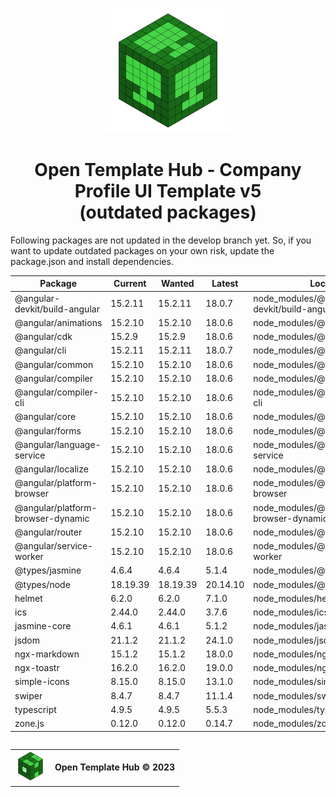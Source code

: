 <p align="center">
  <a href="https://opentemplatehub.com">
    <img src="https://raw.githubusercontent.com/open-template-hub/open-template-hub.github.io/master/assets/logo/ui/web-ui-logo.png" alt="Logo" width=200>
  </a>
</p>


<h1 align="center">
Open Template Hub - Company Profile UI Template v5
  <br/>
(outdated packages)
</h1>

Following packages are not updated in the develop branch yet. So, if you want to update outdated packages on your own risk, update the package.json and install dependencies.

| Package | Current | Wanted | Latest | Location |
| --- | --- | --- | --- | --- |
| @angular-devkit/build-angular | 15.2.11 | 15.2.11 | 18.0.7 | node_modules/@angular-devkit/build-angular |
| @angular/animations | 15.2.10 | 15.2.10 | 18.0.6 | node_modules/@angular/animations |
| @angular/cdk | 15.2.9 | 15.2.9 | 18.0.6 | node_modules/@angular/cdk |
| @angular/cli | 15.2.11 | 15.2.11 | 18.0.7 | node_modules/@angular/cli |
| @angular/common | 15.2.10 | 15.2.10 | 18.0.6 | node_modules/@angular/common |
| @angular/compiler | 15.2.10 | 15.2.10 | 18.0.6 | node_modules/@angular/compiler |
| @angular/compiler-cli | 15.2.10 | 15.2.10 | 18.0.6 | node_modules/@angular/compiler-cli |
| @angular/core | 15.2.10 | 15.2.10 | 18.0.6 | node_modules/@angular/core |
| @angular/forms | 15.2.10 | 15.2.10 | 18.0.6 | node_modules/@angular/forms |
| @angular/language-service | 15.2.10 | 15.2.10 | 18.0.6 | node_modules/@angular/language-service |
| @angular/localize | 15.2.10 | 15.2.10 | 18.0.6 | node_modules/@angular/localize |
| @angular/platform-browser | 15.2.10 | 15.2.10 | 18.0.6 | node_modules/@angular/platform-browser |
| @angular/platform-browser-dynamic | 15.2.10 | 15.2.10 | 18.0.6 | node_modules/@angular/platform-browser-dynamic |
| @angular/router | 15.2.10 | 15.2.10 | 18.0.6 | node_modules/@angular/router |
| @angular/service-worker | 15.2.10 | 15.2.10 | 18.0.6 | node_modules/@angular/service-worker |
| @types/jasmine | 4.6.4 | 4.6.4 | 5.1.4 | node_modules/@types/jasmine |
| @types/node | 18.19.39 | 18.19.39 | 20.14.10 | node_modules/@types/node |
| helmet | 6.2.0 | 6.2.0 | 7.1.0 | node_modules/helmet |
| ics | 2.44.0 | 2.44.0 | 3.7.6 | node_modules/ics |
| jasmine-core | 4.6.1 | 4.6.1 | 5.1.2 | node_modules/jasmine-core |
| jsdom | 21.1.2 | 21.1.2 | 24.1.0 | node_modules/jsdom |
| ngx-markdown | 15.1.2 | 15.1.2 | 18.0.0 | node_modules/ngx-markdown |
| ngx-toastr | 16.2.0 | 16.2.0 | 19.0.0 | node_modules/ngx-toastr |
| simple-icons | 8.15.0 | 8.15.0 | 13.1.0 | node_modules/simple-icons |
| swiper | 8.4.7 | 8.4.7 | 11.1.4 | node_modules/swiper |
| typescript | 4.9.5 | 4.9.5 | 5.5.3 | node_modules/typescript |
| zone.js | 0.12.0 | 0.12.0 | 0.14.7 | node_modules/zone.js |

<table align="right"><tr><td><a href="https://opentemplatehub.com"><img src="https://raw.githubusercontent.com/open-template-hub/open-template-hub.github.io/master/assets/logo/brand-logo.png" width="50px" alt="oth"/></a></td><td><b>Open Template Hub © 2023</b></td></tr></table>

